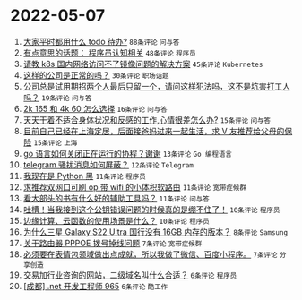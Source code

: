 # 2022-05-07

1. [大家平时都用什么 todo 待办?](https://www.v2ex.com/t/851277) `88条评论` `问与答`
1. [有点意思的话题： 程序员认知相关](https://www.v2ex.com/t/851284) `48条评论` `程序员`
1. [请教 k8s 国内网络访问不了镜像问题的解决方案](https://www.v2ex.com/t/851280) `45条评论` `Kubernetes`
1. [这样的公司是正常的吗？](https://www.v2ex.com/t/851279) `30条评论` `职场话题`
1. [公司总是试用期招两个人最后只留一个，请问这样犯法吗，这不是坑害打工人吗？](https://www.v2ex.com/t/851294) `19条评论` `问与答`
1. [2k 165 和 4k 60 怎么选择](https://www.v2ex.com/t/851293) `16条评论` `问与答`
1. [天天干着不适合身体状况和反感的工作,心情很差怎么办?](https://www.v2ex.com/t/851315) `15条评论` `问与答`
1. [目前自己已经在上海定居，后面接爸妈过来一起生活，求 V 友推荐给父母的保险](https://www.v2ex.com/t/851291) `15条评论` `上海`
1. [go 语言如何关闭正在运行的协程？谢谢](https://www.v2ex.com/t/851321) `13条评论` `Go 编程语言`
1. [telegram 骚扰消息如何屏蔽？](https://www.v2ex.com/t/851288) `12条评论` `Telegram`
1. [我现在是 Python 黑](https://www.v2ex.com/t/851334) `11条评论` `程序员`
1. [求推荐双网口可刷 op 带 wifi 的小体积软路由](https://www.v2ex.com/t/851287) `11条评论` `宽带症候群`
1. [看大部头的书有什么好的辅助工具吗？](https://www.v2ex.com/t/851272) `11条评论` `问与答`
1. [吐槽！当我接到这个公钥错误问题的时候真的是绷不住了！](https://www.v2ex.com/t/851330) `10条评论` `程序员`
1. [边缘计算、云函数的使用场景是什么？](https://www.v2ex.com/t/851323) `10条评论` `程序员`
1. [为什么三星 Galaxy S22 Ultra 国行没有 16GB 内存的版本？](https://www.v2ex.com/t/851271) `8条评论` `Samsung`
1. [关于路由器 PPPOE 拨号掉线问题](https://www.v2ex.com/t/851308) `7条评论` `宽带症候群`
1. [必须要在表情包领域做出点成就，所以我做了微信、百度小程序。](https://www.v2ex.com/t/851298) `7条评论` `分享创造`
1. [交易加行业咨询的网站，二级域名叫什么合适？](https://www.v2ex.com/t/851319) `6条评论` `程序员`
1. [[成都] .net 开发工程师 965](https://www.v2ex.com/t/851289) `6条评论` `酷工作`
